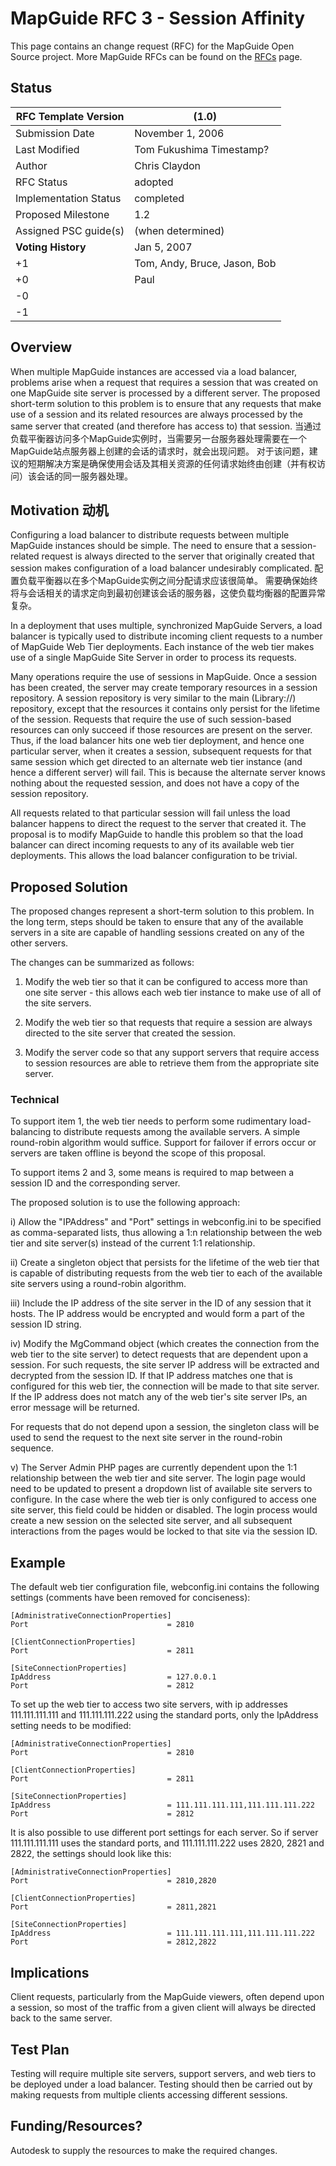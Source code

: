 # MapGuide RFC 3 - Session Affinity

This page contains an change request (RFC) for the MapGuide Open Source project. More MapGuide RFCs can be found on the [RFCs](https://trac.osgeo.org/mapguide/wiki/MapGuideRfcs) page.

## Status



| RFC Template Version  | (1.0)                        |
| --------------------- | ---------------------------- |
| Submission Date       | November 1, 2006             |
| Last Modified         | Tom Fukushima Timestamp?     |
| Author                | Chris Claydon                |
| RFC Status            | adopted                      |
| Implementation Status | completed                    |
| Proposed Milestone    | 1.2                          |
| Assigned PSC guide(s) | (when determined)            |
| **Voting History**    | Jan 5, 2007                  |
| +1                    | Tom, Andy, Bruce, Jason, Bob |
| +0                    | Paul                         |
| -0                    |                              |
| -1                    |                              |



## Overview

When multiple MapGuide instances are accessed via a load balancer, problems arise when a request that requires a session that was created on one MapGuide site server is processed by a different server. The proposed short-term solution to this problem is to ensure that any requests that make use of a session and its related resources are always processed by the same server that created (and therefore has access to) that session.
当通过负载平衡器访问多个MapGuide实例时，当需要另一台服务器处理需要在一个MapGuide站点服务器上创建的会话的请求时，就会出现问题。 对于该问题，建议的短期解决方案是确保使用会话及其相关资源的任何请求始终由创建（并有权访问）该会话的同一服务器处理。

## Motivation 动机

Configuring a load balancer to distribute requests between multiple MapGuide instances should be simple. The need to ensure that a session-related request is always directed to the server that originally created that session makes configuration of a load balancer undesirably complicated.
配置负载平衡器以在多个MapGuide实例之间分配请求应该很简单。 需要确保始终将与会话相关的请求定向到最初创建该会话的服务器，这使负载均衡器的配置异常复杂。

In a deployment that uses multiple, synchronized MapGuide Servers, a load balancer is typically used to distribute incoming client requests to a number of MapGuide Web Tier deployments. Each instance of the web tier makes use of a single MapGuide Site Server in order to process its requests.

Many operations require the use of sessions in MapGuide. Once a session has been created, the server may create temporary resources in a session repository. A session repository is very similar to the main (Library://) repository, except that the resources it contains only persist for the lifetime of the session. Requests that require the use of such session-based resources can only succeed if those resources are present on the server. Thus, if the load balancer hits one web tier deployment, and hence one particular server, when it creates a session, subsequent requests for that same session which get directed to an alternate web tier instance (and hence a different server) will fail. This is because the alternate server knows nothing about the requested session, and does not have a copy of the session repository.

All requests related to that particular session will fail unless the load balancer happens to direct the request to the server that created it. The proposal is to modify MapGuide to handle this problem so that the load balancer can direct incoming requests to any of its available web tier deployments. This allows the load balancer configuration to be trivial.

## Proposed Solution

The proposed changes represent a short-term solution to this problem. In the long term, steps should be taken to ensure that any of the available servers in a site are capable of handling sessions created on any of the other servers.

The changes can be summarized as follows:

1. Modify the web tier so that it can be configured to access more than one site server - this allows each web tier instance to make use of all of the site servers.

1. Modify the web tier so that requests that require a session are always directed to the site server that created the session.

1. Modify the server code so that any support servers that require access to session resources are able to retrieve them from the appropriate site server.

### Technical

To support item 1, the web tier needs to perform some rudimentary load-balancing to distribute requests among the available servers. A simple round-robin algorithm would suffice. Support for failover if errors occur or servers are taken offline is beyond the scope of this proposal.

To support items 2 and 3, some means is required to map between a session ID and the corresponding server.

The proposed solution is to use the following approach:

i) Allow the "IPAddress" and "Port" settings in webconfig.ini to be specified as comma-separated lists, thus allowing a 1:n relationship between the web tier and site server(s) instead of the current 1:1 relationship.

ii) Create a singleton object that persists for the lifetime of the web tier that is capable of distributing requests from the web tier to each of the available site servers using a round-robin algorithm.

iii) Include the IP address of the site server in the ID of any session that it hosts. The IP address would be encrypted and would form a part of the session ID string.

iv) Modify the MgCommand object (which creates the connection from the web tier to the site server) to detect requests that are dependent upon a session. For such requests, the site server IP address will be extracted and decrypted from the session ID. If that IP address matches one that is configured for this web tier, the connection will be made to that site server. If the IP address does not match any of the web tier's site server IPs, an error message will be returned.

For requests that do not depend upon a session, the singleton class will be used to send the request to the next site server in the round-robin sequence.

v) The Server Admin PHP pages are currently dependent upon the 1:1 relationship between the web tier and site server. The login page would need to be updated to present a dropdown list of available site servers to configure. In the case where the web tier is only configured to access one site server, this field could be hidden or disabled. The login process would create a new session on the selected site server, and all subsequent interactions from the pages would be locked to that site via the session ID.

## Example

The default web tier configuration file, webconfig.ini contains the following settings (comments have been removed for conciseness):

```
[AdministrativeConnectionProperties]
Port                               = 2810

[ClientConnectionProperties]
Port                               = 2811

[SiteConnectionProperties]
IpAddress                          = 127.0.0.1
Port                               = 2812
```

To set up the web tier to access two site servers, with ip addresses 111.111.111.111 and 111.111.111.222 using the standard ports, only the IpAddress setting needs to be modified:

```
[AdministrativeConnectionProperties]
Port                               = 2810

[ClientConnectionProperties]
Port                               = 2811

[SiteConnectionProperties]
IpAddress                          = 111.111.111.111,111.111.111.222
Port                               = 2812
```

It is also possible to use different port settings for each server. So if server 111.111.111.111 uses the standard ports, and 111.111.111.222 uses 2820, 2821 and 2822, the settings should look like this:

```
[AdministrativeConnectionProperties]
Port                               = 2810,2820

[ClientConnectionProperties]
Port                               = 2811,2821

[SiteConnectionProperties]
IpAddress                          = 111.111.111.111,111.111.111.222
Port                               = 2812,2822
```

## Implications

Client requests, particularly from the MapGuide viewers, often depend upon a session, so most of the traffic from a given client will always be directed back to the same server.

## Test Plan

Testing will require multiple site servers, support servers, and web tiers to be deployed under a load balancer. Testing should then be carried out by making requests from multiple clients accessing different sessions.

## Funding/Resources?

Autodesk to supply the resources to make the required changes.